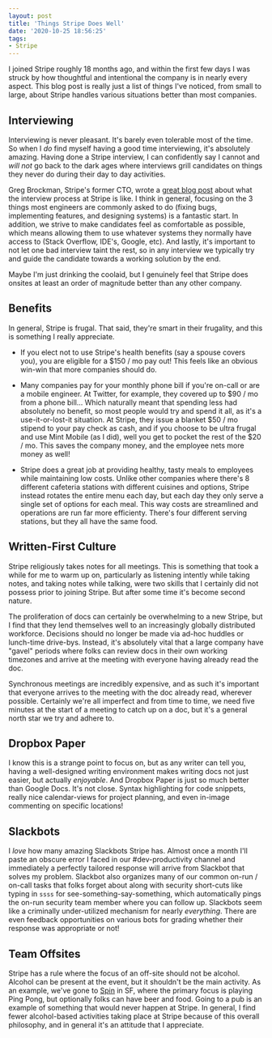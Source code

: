 ```yaml
---
layout: post
title: 'Things Stripe Does Well'
date: '2020-10-25 18:56:25'
tags:
- Stripe
---
```


I joined Stripe roughly 18 months ago, and within the first few days I was struck by how thoughtful and intentional the company is in nearly every aspect. This blog post is really just a list of things I've noticed, from small to large, about Stripe handles various situations better than most companies.

## Interviewing

Interviewing is never pleasant. It's barely even tolerable most of the time. So when I _do_ find myself having a good time interviewing, it's absolutely amazing. Having done a Stripe interview, I can confidently say I cannot and _will not_ go back to the dark ages where interviews grill candidates on things they never do during their day to day activities.

Greg Brockman, Stripe's former CTO, wrote a [great blog post](https://www.quora.com/What-is-the-engineering-interview-process-like-at-Stripe) about what the interview process at Stripe is like. I think in general, focusing on the 3 things most engineers are commonly asked to do (fixing bugs, implementing features, and designing systems) is a fantastic start. In addition, we strive to make candidates feel as comfortable as possible, which means allowing them to use whatever systems they normally have access to (Stack Overflow, IDE's, Google, etc). And lastly, it's important to not let one bad interview taint the rest, so in any interview we typically try and guide the candidate towards a working solution by the end.

Maybe I'm just drinking the coolaid, but I genuinely feel that Stripe does onsites at least an order of magnitude better than any other company.

## Benefits

In general, Stripe is frugal. That said, they're smart in their frugality, and this is something I really appreciate.

* If you elect not to use Stripe's health benefits (say a spouse covers you), you are eligible for a $150 / mo pay out! This feels like an obvious win-win that more companies should do.

* Many companies pay for your monthly phone bill if you're on-call or are a mobile engineer. At Twitter, for example, they covered up to $90 / mo from a phone bill... Which naturally meant that spending less had absolutely no benefit, so most people would try and spend it all, as it's a use-it-or-lost-it situation. At Stripe, they issue a blanket $50 / mo stipend to your pay check as cash, and if you choose to be ultra frugal and use Mint Mobile (as I did), well you get to pocket the rest of the $20 / mo. This saves the company money, and the employee nets more money as well!

* Stripe does a great job at providing healthy, tasty meals to employees while maintaining low costs. Unlike other companies where there's 8 different cafeteria stations with different cuisines and options, Stripe instead rotates the entire menu each day, but each day they only serve a single set of options for each meal. This way costs are streamlined and operations are run far more efficienty. There's four different serving stations, but they all have the same food.

## Written-First Culture

Stripe religiously takes notes for all meetings. This is something that took a while for me to warm up on, particularly as listening intently while taking notes, and taking notes while talking, were two skills that I certainly did not possess prior to joining Stripe. But after some time it's become second nature.

The proliferation of docs can certainly be overwhelming to a new Stripe, but I find that they lend themselves well to an increasingly globally distributed workforce. Decisions should no longer be made via ad-hoc huddles or lunch-time drive-bys. Instead, it's absolutely vital that a large company have "gavel" periods where folks can review docs in their own working timezones and arrive at the meeting with everyone having already read the doc.

Synchronous meetings are incredibly expensive, and as such it's important that everyone arrives to the meeting with the doc already read, wherever possible. Certainly we're all imperfect and from time to time, we need five minutes at the start of a meeting to catch up on a doc, but it's a general north star we try and adhere to.

## Dropbox Paper

I know this is a strange point to focus on, but as any writer can tell you, having a well-designed writing environment makes writing docs not just easier, but actually _enjoyable_. And Dropbox Paper is just so much better than Google Docs. It's not close. Syntax highlighting for code snippets, really nice calendar-views for project planning, and even in-image commenting on specific locations!

## Slackbots

I _love_ how many amazing Slackbots Stripe has. Almost once a month I'll paste an obscure error I faced in our #dev-productivity channel and immediately a perfectly tailored response will arrive from Slackbot that solves my problem. Slackbot also organizes many of our common on-run / on-call tasks that folks forget about along with security short-cuts like typing in `ssss` for see-something-say-something, which automatically pings the on-run security team member where you can follow up. Slackbots seem like a criminally under-utilized mechanism for nearly _everything_. There are even feedback opportunities on various bots for grading whether their response was appropriate or not!

## Team Offsites

Stripe has a rule where the focus of an off-site should not be alcohol. Alcohol can be present at the event, but it shouldn't be the main activity. As an example, we've gone to [Spin](https://wearespin.com/location/san-francisco/) in SF, where the primary focus is playing Ping Pong, but optionally folks can have beer and food. Going to a pub is an example of something that would never happen at Stripe. In general, I find fewer alcohol-based activities taking place at Stripe because of this overall philosophy, and in general it's an attitude that I appreciate.